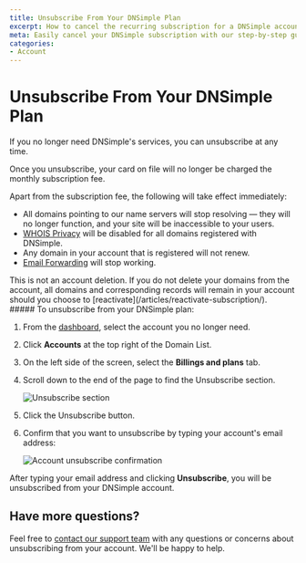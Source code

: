 ```yaml
---
title: Unsubscribe From Your DNSimple Plan
excerpt: How to cancel the recurring subscription for a DNSimple account.
meta: Easily cancel your DNSimple subscription with our step-by-step guide. Follow these simple instructions to manage your account and stop recurring charges today.
categories:
- Account
---
```


# Unsubscribe From Your DNSimple Plan

If you no longer need DNSimple's services, you can unsubscribe at any time.

Once you unsubscribe, your card on file will no longer be charged the monthly subscription fee.

Apart from the subscription fee, the following will take effect immediately:
- All domains pointing to our name servers will stop resolving — they will no longer function, and your site will be inaccessible to your users.
- [WHOIS Privacy](/articles/whois-privacy/) will be disabled for all domains registered with DNSimple.
- Any domain in your account that is registered will not renew.
- [Email Forwarding](/articles/email-forwarding/) will stop working.

<info>
This is not an account deletion. If you do not delete your domains from the account, all domains and corresponding records will remain in your account should you choose to [reactivate](/articles/reactivate-subscription/).
</info>

<div class="section-steps" markdown="1">
##### To unsubscribe from your DNSimple plan:

1. From the [dashboard](https://dnsimple.com/user), select the account you no longer need.
1. Click **Accounts** at the top right of the Domain List.
1. On the left side of the screen, select the **Billings and plans** tab.
1. Scroll down to the end of the page to find the Unsubscribe section.

    ![Unsubscribe section](/files/account-unsubscribe.png)

1.  Click the <label>Unsubscribe</label> button.
1.  Confirm that you want to unsubscribe by typing your account's email address:

    ![Account unsubscribe confirmation](/files/account-unsubscribe-confirmation.png)

</div>

After typing your email address and clicking **Unsubscribe**, you will be unsubscribed from your DNSimple account.

## Have more questions?

Feel free to [contact our support team](https://dnsimple.com/feedback) with any questions or concerns about unsubscribing from your account. We'll be happy to help.
